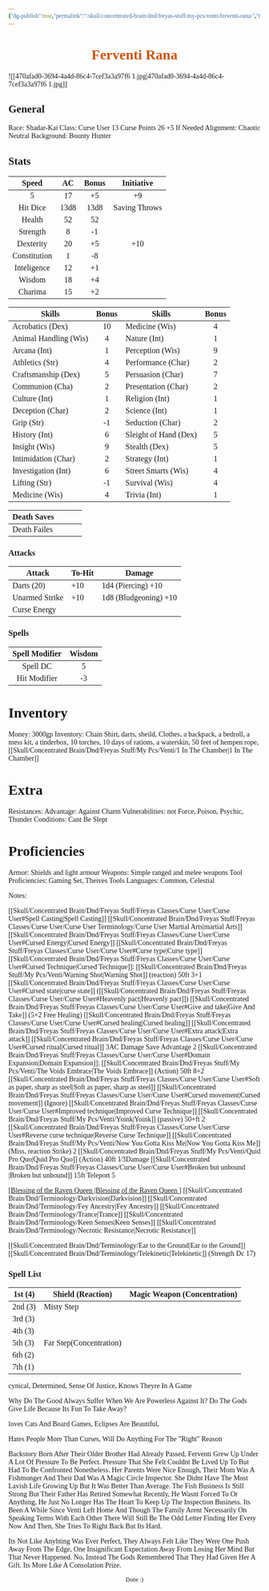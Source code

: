 ```yaml
---
{"dg-publish":true,"permalink":"/skull/concentrated-brain/dnd/freyas-stuff/my-pcs/venti/ferventi-rana/","tags":["dnd","FerventiRana","MyPCs","FreyaStuff","ConcentratedBrain"],"dgShowToc":true,"noteIcon":""}
---
```


<style id="Force_Custom_Fonts" type="text/css">@font-face{font-style:normal;font-family:"Merriweather";src:local("Merriweather")}@font-face{font-style:bolder;font-family:"Merriweather";src:local("Merriweather")}@font-face{font-style:normal;font-family:"Merriweather";src:local("Merriweather");unicode-range:U+0-FF,U+2E80-9FFF,U+F900-FAFF,U+FE30-FE4F,U+20000-2FA1F}@font-face{font-style:bolder;font-family:"Merriweather";src:local("Merriweather");unicode-range:U+0-FF,U+2E80-9FFF,U+F900-FAFF,U+FE30-FE4F,U+20000-2FA1F}@font-face{font-style:normal;font-family:"Merriweather";src:local("Merriweather");unicode-range:U+0-FF}@font-face{font-style:bolder;font-family:"Merriweather";src:local("Merriweather");unicode-range:U+0-FF}:not(pre):not(code):not(textarea):not(tt):not(kbd):not(samp):not(var){font-family:"Merriweather"!important}pre,code,textarea,tt,kbd,samp,var{font-family:monospace!important}pre *,code *,textarea *,tt *,kbd *,samp *,var *{font-family:monospace!important}</style>


# <center><span style="color:#CC550D">Ferventi  Rana</span></center>
![[470afad0-3694-4a4d-86c4-7cef3a3a97f6 1.jpg\|470afad0-3694-4a4d-86c4-7cef3a3a97f6 1.jpg]]



## General
 Race:  Shadar-Kai
 Class:  Curse User 13
	 Curse Points 26 +5 If Needed
 Alignment: Chaotic Neutral 
 Background: Bounty Hunter


## Stats

|    Speed     |  AC  | Bonus |  Initiative   |
| :----------: | :--: | :---: | :-----------: |
|      5       |  17  |  +5   |      +9       |
|   Hit Dice   | 13d8 | 13d8  | Saving Throws |
|    Health    |  52  |  52   |               |
|   Strength   |  8   |  -1   |               |
|  Dexterity   |  20  |  +5   |      +10      |
| Constitution |  1   |  -8   |               |
| Inteligence  |  12  |  +1   |               |
|    Wisdom    |  18  |  +4   |               |
|   Charima    |  15  |  +2   |               |

| Skills                | Bonus | Skills                | Bonus |
| --------------------- |:-----:| --------------------- |:-----:|
| Acrobatics (Dex)      |  10   | Medicine (Wis)        |   4   |
| Animal Handling (Wis) |   4   | Nature (Int)          |   1   |
| Arcana (Int)          |   1   | Perception (Wis)      |   9   |
| Athletics (Str)       |   4   | Performance (Char)    |   2   |
| Craftsmanship (Dex)   |   5   | Persuasion (Char)     |   7   |
| Communion (Cha)       |   2   | Presentation (Char)   |   2   |
| Culture (Int)         |   1   | Religion (Int)        |   1   |
| Deception (Char)      |   2   | Science (Int)         |   1   |
| Grip (Str)            |  -1   | Seduction (Char)      |   2   |
| History (Int)         |   6   | Sleight of Hand (Dex) |   5   |
| Insight (Wis)         |   9   | Stealth (Dex)         |   5   |
| Intimidation (Char)   |   2   | Strategy (Int)        |   1   |
| Investigation (Int)   |   6   | Street Smarts (Wis)   |   4   |
| Lifting (Str)         |  -1   | Survival (Wis)        |   4   |
| Medicine (Wis)        |   4   | Trivia (Int)          |   1   |

| Death Saves  |     |     |     |
| ------------ | --- | --- | --- |
| Death Failes |     |     |     |
### Attacks

| Attack         | To-Hit | Damage                |
| -------------- | ------ | --------------------- |
| Darts (20)     | +10    | 1d4 (Piercing) +10    |
| Unarmed Strike | +10    | 1d8 (Bludgeoning) +10 |
| Curse Energy   |        |                       |

 ### Spells


| Spell Modifier | Wisdom |
|:--------------:|:------:|
|    Spell DC    |   5    |
|  Hit Modifier  |   -3   |
# Inventory 
Money: 3000gp
Inventory: Chain Shirt, darts, sheild, Clothes, a backpack, a bedroll, a mess kit, a tinderbox, 10 torches, 10 days of rations, a waterskin, 50 feet of hempen rope, [[Skull/Concentrated Brain/Dnd/Freyas Stuff/My Pcs/Venti/1 In The Chamber\|1 In The Chamber]]

# Extra
Resistances: 
Advantage: Against Charm
Vulnerabilities: not Force, Poison, Psychic, Thunder
Conditions: Cant Be Slept
  

# Proficiencies
		
Armor: Shields and light armour
Weapons: Simple ranged and melee weapons
Tool Proficiencies: Gaming Set, Theives Tools
Languages: Common, Celestial

Notes: 

[[Skull/Concentrated Brain/Dnd/Freyas Stuff/Freyas Classes/Curse User/Curse User#Spell Casting\|Spell Casting]]
[[Skull/Concentrated Brain/Dnd/Freyas Stuff/Freyas Classes/Curse User/Curse User Terminology/Curse User Martial Arts\|martial Arts]]
[[Skull/Concentrated Brain/Dnd/Freyas Stuff/Freyas Classes/Curse User/Curse User#Cursed Energy\|Cursed Energy]]
[[Skull/Concentrated Brain/Dnd/Freyas Stuff/Freyas Classes/Curse User/Curse User#Curse type\|Curse type]] 
[[Skull/Concentrated Brain/Dnd/Freyas Stuff/Freyas Classes/Curse User/Curse User#Cursed Technique\|Cursed Technique]]: 
	[[Skull/Concentrated Brain/Dnd/Freyas Stuff/My Pcs/Venti/Warning Shot\|Warning Shot]] (reaction) 50ft 3+1
[[Skull/Concentrated Brain/Dnd/Freyas Stuff/Freyas Classes/Curse User/Curse User#Cursed state\|curse state]] ([[Skull/Concentrated Brain/Dnd/Freyas Stuff/Freyas Classes/Curse User/Curse User#Heavenly pact\|Heavenly pact]])
[[Skull/Concentrated Brain/Dnd/Freyas Stuff/Freyas Classes/Curse User/Curse User#Give and take\|Give And Take]] (5×2 Free Healing)
[[Skull/Concentrated Brain/Dnd/Freyas Stuff/Freyas Classes/Curse User/Curse User#Cursed healing\|Cursed healing]] 
[[Skull/Concentrated Brain/Dnd/Freyas Stuff/Freyas Classes/Curse User/Curse User#Extra attack\|Extra attack]]
[[Skull/Concentrated Brain/Dnd/Freyas Stuff/Freyas Classes/Curse User/Curse User#Cursed ritual\|Cursed ritual]] 3AC Damage Save Advantage 2
[[Skull/Concentrated Brain/Dnd/Freyas Stuff/Freyas Classes/Curse User/Curse User#Domain Expansion\|Domain Expansion]]: 
		[[Skull/Concentrated Brain/Dnd/Freyas Stuff/My Pcs/Venti/The Voids Embrace\|The Voids Embrace]] (Action) 50ft 8+2
[[Skull/Concentrated Brain/Dnd/Freyas Stuff/Freyas Classes/Curse User/Curse User#Soft as paper, sharp as steel\|Soft as paper, sharp as steel]] 
[[Skull/Concentrated Brain/Dnd/Freyas Stuff/Freyas Classes/Curse User/Curse User#Cursed movement\|Cursed movement]] (Ignore)
[[Skull/Concentrated Brain/Dnd/Freyas Stuff/Freyas Classes/Curse User/Curse User#Improved technique\|Improved Curse Technique]]
	[[Skull/Concentrated Brain/Dnd/Freyas Stuff/My Pcs/Venti/Yoink\|Yoink]] (passive) 50+ft 2
[[Skull/Concentrated Brain/Dnd/Freyas Stuff/Freyas Classes/Curse User/Curse User#Reverse curse technique\|Reverse Curse Technique]]
	[[Skull/Concentrated Brain/Dnd/Freyas Stuff/My Pcs/Venti/Now You Gotta Kiss Me\|Now You Gotta Kiss Me]] (Miss, reaction Strike) 2
	[[Skull/Concentrated Brain/Dnd/Freyas Stuff/My Pcs/Venti/Quid Pro Quo\|Quid Pro Quo]] (Action) 40ft 1⁄3Damage
[[Skull/Concentrated Brain/Dnd/Freyas Stuff/Freyas Classes/Curse User/Curse User#Broken but unbound \|Broken but unbound]] 15ft Teleport 5

[[Blessing of the Raven Queen \|Blessing of the Raven Queen ]](5)
[[Skull/Concentrated Brain/Dnd/Terminology/Darkvision\|Darkvision]]
[[Skull/Concentrated Brain/Dnd/Terminology/Fey Ancestry\|Fey Ancestry]]
[[Skull/Concentrated Brain/Dnd/Terminology/Trance\|Trance]]
[[Skull/Concentrated Brain/Dnd/Terminology/Keen Senses\|Keen Senses]]
[[Skull/Concentrated Brain/Dnd/Terminology/Necrotic Resistance\|Necrotic Resistance]]

[[Skull/Concentrated Brain/Dnd/Terminology/Ear to the Ground\|Ear to the Ground]]
[[Skull/Concentrated Brain/Dnd/Terminology/Telekinetic\|Telekinetic]] (Strength Dc 17)

### Spell List


| 1st (4) | Shield (Reaction)       | Magic Weapon (Concentration) |
| ------- | ----------------------- | ---------------------------- |
| 2nd (3) | Misty Step              |                              |
| 3rd (3) |                         |                              |
| 4th (3) |                         |                              |
| 5th (3) | Far Step(Concentration) |                              |
| 6th (2) |                         |                              |
| 7th (1) |                         |                              |

cynical, Determined, Sense Of Justice, Knows Theyre In A Game

Why Do The Good Always Suffer When We Are Powerless Against It? Do The Gods Give Life Because Its Fun To Take Away?

loves Cats And Board Games, Eclipses Are Beautiful, 

Hates People More Than Curses, Will Do Anything For The "Right" Reason

Backstory
Born After Their Older Brother Had Already Passed, Ferventi Grew Up Under A Lot Of Pressure To Be Perfect. Pressure That She Felt Couldnt Be Lived Up To But Had To Be Confronted Nonetheless. Her Parents Were Nice Enough, Their Mom Was A Fishmonger And Their Dad Was A Magic Circle Inspector. She Didnt Have The Most Lavish Life Growing Up But It Was Better Than Average. The Fish Business Is Still Strong But Their Father Has Retired Somewhat Recently, He Wasnt Forced To Or Anything, He Just No Longer Has The Heart To Keep Up The Inspection Business. Its Been A While Since Venti Left Home And Though The Family Arent Necessarily On Speaking Terms With Each Other There Will Still Be The Odd Letter Finding Her Every Now And Then, She Tries To Right Back But Its Hard.

Its Not Like Anyhting Was Ever Perfect, They Always Felt Like They Were One Push Away From The Edge, One Insignificant Expectation Away From Losing Her Mind But That Never Happened. No, Instead The Gods Remembered That They Had Given Her A Gift. Its More Like A Consolation Prize.






<center><sub>Done :)</sub></center>

